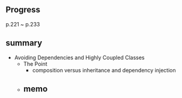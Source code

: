 ## Progress
p.221 ~ p.233

## summary
- Avoiding Dependencies and Highly Coupled Classes
  - The Point
    - composition versus inheritance and dependency injection
  - memo
    - 
